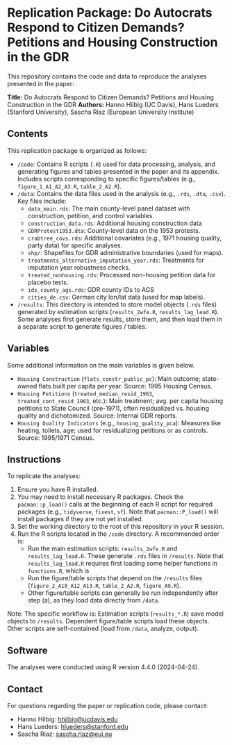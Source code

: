 # Replication Package: Do Autocrats Respond to Citizen Demands? Petitions and Housing Construction in the GDR

This repository contains the code and data to reproduce the analyses presented in the paper:

**Title:** Do Autocrats Respond to Citizen Demands? Petitions and Housing Construction in the GDR
**Authors:** Hanno Hilbig (UC Davis), Hans Lueders (Stanford University), Sascha Riaz (European University Institute)

## Contents

This replication package is organized as follows:

* `/code`: Contains R scripts (`.R`) used for data processing, analysis, and generating figures and tables presented in the paper and its appendix. Includes scripts corresponding to specific figures/tables (e.g., `figure_1_A1_A2_A3.R`, `table_2_A2.R`).
* `/data`: Contains the data files used in the analysis (e.g., `.rds`, `.dta`, `.csv`). Key files include:
  * `data_main.rds`: The main county-level panel dataset with construction, petition, and control variables.
  * `construction_data.rds`: Additional housing construction data
  * `GDRProtest1953.dta`: County-level data on the 1953 protests.
  * `crabtree_covs.rds`: Additional covariates (e.g., 1971 housing quality, party data) for specific analyses.
  * `shp/`: Shapefiles for GDR administrative boundaries (used for maps).
  * `treatments_alternative_imputation_year.rds`: Treatments for imputation year robustness checks.
  * `treated_nonhousing.rds`: Processed non-housing petition data for placebo tests.
  * `ids_county_ags.rds`: GDR county IDs to AGS
  * `cities_de.csv`: German city lon/lat data (used for map labels).
* `/results`: This directory is intended to store model objects (`.rds` files) generated by estimation scripts (`results_2wfe.R`, `results_lag_lead.R`). Some analyses first generate results, store them, and then load them in a separate script to generate figures / tables.

## Variables

Some additional information on the main variables is given below.

* `Housing Construction` (`flats_constr_public_pc`): Main outcome; state-owned flats built per capita per year. Source: 1995 Housing Census.
* `Housing Petitions` (`treated_median_resid_1963`, `treated_cont_resid_1963`, etc.): Main treatment; avg. per capita housing petitions to State Council (pre-1971), often residualized vs. housing quality and dichotomized. Source: Internal GDR reports.
* `Housing Quality Indicators` (e.g., `housing_quality_pca`): Measures like heating, toilets, age; used for residualizing petitions or as controls. Source: 1995/1971 Census.

## Instructions

To replicate the analyses:

1. Ensure you have R installed.
2. You may need to install necessary R packages. Check the `pacman::p_load()` calls at the beginning of each R script for required packages (e.g., `tidyverse`, `fixest`, `sf`). Note that `pacman::P_load()` will install packages if they are not yet installed.
3. Set the working directory to the root of this repository in your R session.
4. Run the R scripts located in the `/code` directory. A recommended order is:
   * Run the main estimation scripts: `results_2wfe.R` and `results_lag_lead.R`. These generate `.rds` files in `/results`. Note that `results_lag_lead.R` requires first loading some helper functions in `functions.R`, which is
   * Run the figure/table scripts that depend on the `/results` files (`figure_2_A10_A12_A13.R`, `table_2_A2.R`, `figure_A9.R`).
   * Other figure/table scripts can generally be run independently after step (a), as they load data directly from `/data`.

Note: The specific workflow is: Estimation scripts (`results_*.R`) save model objects to `/results`. Dependent figure/table scripts load these objects. Other scripts are self-contained (load from `/data`, analyze, output).

## Software

The analyses were conducted using R version 4.4.0 (2024-04-24).

## Contact

For questions regarding the paper or replication code, please contact:

* Hanno Hilbig: <hhilbig@ucdavis.edu>
* Hans Lueders: <hlueders@stanford.edu>
* Sascha Riaz: <sascha.riaz@eui.eu>
